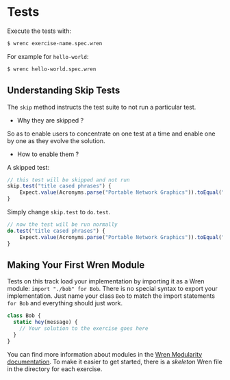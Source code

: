 # Tests

Execute the tests with:

```bash
$ wrenc exercise-name.spec.wren
```

For example for `hello-world`:

```bash
$ wrenc hello-world.spec.wren
```


## Understanding Skip Tests

The `skip` method instructs the test suite to not run a particular test.

- Why they are skipped ?

So as to enable users to concentrate on one test at a time and enable one by one
as they evolve the solution.

- How to enable them ?

A skipped test:

```js
// this test will be skipped and not run
skip.test("title cased phrases") {
    Expect.value(Acronyms.parse("Portable Network Graphics")).toEqual("PNG")
}
```

Simply change `skip.test` to `do.test`.

```js
// now the test will be run normally
do.test("title cased phrases") {
    Expect.value(Acronyms.parse("Portable Network Graphics")).toEqual("PNG")
}
```

## Making Your First Wren Module

Tests on this track load your implementation by importing it as a Wren module:
`import "./bob" for Bob`. There is no special syntax to export your
implementation. Just name your class `Bob` to match the import statements `for
Bob` and everything should just work.

```javascript
class Bob {
  static hey(message) {
    // Your solution to the exercise goes here
  }
}
```

You can find more information about modules in the
[Wren Modularity documentation][modularity].
To make it easier to get started, there is a _skeleton_ Wren file in the
directory for each exercise.

[modularity]: https://wren.io/modularity.html